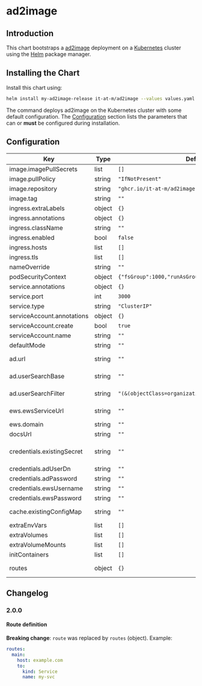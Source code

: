 # ad2image

## Introduction

This chart bootstraps a [ad2image](https://github.com/it-at-m/ad2image) deployment on a [Kubernetes](http://kubernetes.io) cluster using the [Helm](https://helm.sh) package manager.

## Installing the Chart

Install this chart using:

```bash
helm install my-ad2image-release it-at-m/ad2image --values values.yaml
```

The command deploys ad2image on the Kubernetes cluster with some default configuration. The [Configuration](#configuration) section lists the parameters that can or **must** be configured during installation.

## Configuration

| Key                        | Type   | Default                                               | Description                                                                                                                            |
| -------------------------- | ------ | ----------------------------------------------------- | -------------------------------------------------------------------------------------------------------------------------------------- |
| image.imagePullSecrets     | list   | `[]`                                                  | Image pull secrets specification                                                                                                       |
| image.pullPolicy           | string | `"IfNotPresent"`                                      | Image pull policy                                                                                                                      |
| image.repository           | string | `"ghcr.io/it-at-m/ad2image"`                          | Image to use for deploying                                                                                                             |
| image.tag                  | string | `""`                                                  | Image tag                                                                                                                              |
| ingress.extraLabels        | object | `{}`                                                  | Extra labels for the ingress                                                                                                           |
| ingress.annotations        | object | `{}`                                                  | Annotations to add to the Ingress resource.                                                                                            |
| ingress.className          | string | `""`                                                  | IngressClass name to use (e.g., `nginx`).                                                                                              |
| ingress.enabled            | bool   | `false`                                               | Enable Kubernetes Ingress.                                                                                                             |
| ingress.hosts              | list   | `[]`                                                  | List of host rules (each with `host` and `paths`).                                                                                     |
| ingress.tls                | list   | `[]`                                                  | TLS settings for the Ingress (e.g., hosts and secretName).                                                                             |
| nameOverride               | string | `""`                                                  | Override chart name                                                                                                                    |
| podSecurityContext         | object | `{"fsGroup":1000,"runAsGroup":1000,"runAsUser":1000}` | Pod security context                                                                                                                   |
| service.annotations        | object | `{}`                                                  | Service annotations                                                                                                                    |
| service.port               | int    | `3000`                                                | Service port                                                                                                                           |
| service.type               | string | `"ClusterIP"`                                         | Service type                                                                                                                           |
| serviceAccount.annotations | object | `{}`                                                  | Service account annotations                                                                                                            |
| serviceAccount.create      | bool   | `true`                                                | Create service account                                                                                                                 |
| serviceAccount.name        | string | `""`                                                  | Service account name                                                                                                                   |
| defaultMode                | string | `""`                                                  | To overwrite the default mode.                                                                                                         |
| ad.url                     | string | `""`                                                  | Connection URL for the AD server, for example `ldaps://ad.mydomain.com:636`.                                                           |
| ad.userSearchBase          | string | `""`                                                  | User search base for user lookup, for example `OU=Users,DC=mycompany,DC=com`.                                                          |
| ad.userSearchFilter        | string | `"(&(objectClass=organizationalPerson)(cn={uid}))"`   | User search filter; `{uid}` is replaced with the requested user UID.                                                                   |
| ews.ewsServiceUrl          | string | `""`                                                  | EWS service URL, e.g. <https://computer.domain.contoso.com/EWS/Exchange.asmx>.                                                         |
| ews.domain                 | string | `""`                                                  | Exchange/EWS domain, e.g. 'domain.contoso.com'                                                                                         |
| docsUrl                    | string | `""`                                                  | Used as redirect URL for /.                                                                                                            |
| credentials.existingSecret | string | `""`                                                  | set a secret name here if you want to manage secrets on your own. required keys: [AD_USER_DN, AD_PASSWORD, EWS_USERNAME, EWS_PASSWORD] |
| credentials.adUserDn       | string | `""`                                                  | Bind User-DN for AD authentication                                                                                                     |
| credentials.adPassword     | string | `""`                                                  | Password for AD authentication                                                                                                         |
| credentials.ewsUsername    | string | `""`                                                  | Username for EWS NTLM authentication.                                                                                                  |
| credentials.ewsPassword    | string | `""`                                                  | Password for EWS NTLM authentication.                                                                                                  |
| cache.existingConfigMap    | string | `""`                                                  | Existing ConfigMap with key 'ehcache.xml' containing a custom EhCache configuration                                                    |
| extraEnvVars               | list   | `[]`                                                  | Extra environment variables                                                                                                            |
| extraVolumes               | list   | `[]`                                                  | Extra volumes                                                                                                                          |
| extraVolumeMounts          | list   | `[]`                                                  | Extra volumeMounts for the pods                                                                                                        |
| initContainers             | list   | `[]`                                                  | Extra initContainers for the pods                                                                                                      |
| routes                     | object | `{}`                                                  | OpenShift Route definitions (see default `values.yaml` for examples)                                                                   |

## Changelog

### 2.0.0

#### Route definition

**Breaking change**: `route` was replaced by `routes` (object). Example:

```yaml
routes:
  main:
    host: example.com
    to:
      kind: Service
      name: my-svc
```
